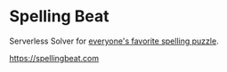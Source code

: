 # Spelling Beat

Serverless Solver for [everyone's favorite spelling puzzle](https://www.nytimes.com/puzzles/spelling-bee).

<https://spellingbeat.com>
